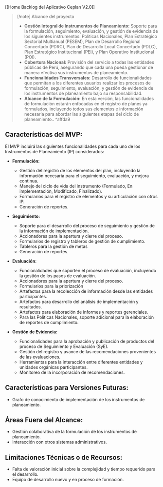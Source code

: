 [[Home Backlog del Aplicativo Ceplan V2.0]]

  > [!note] Alcance del proyecto
> -   **Gestión Integral de Instrumentos de Planeamiento:** Soporte para la formulación, seguimiento, evaluación, y gestión de evidencia de los siguientes instrumentos: Políticas Nacionales, Plan Estratégico Sectorial Multianual (PESEM), Plan de Desarrollo Regional Concertado (PDRC), Plan de Desarrollo Local Concertado (PDLC), Plan Estratégico Institucional (PEI), y Plan Operativo Institucional (POI).    
> -   **Cobertura Nacional:** Provisión del servicio a todas las entidades públicas de Perú, asegurando que cada una pueda gestionar de manera efectiva sus instrumentos de planeamiento.    
> -   **Funcionalidades Transversales:** Desarrollo de funcionalidades que permitan a los diferentes usuarios realizar los procesos de formulación, seguimiento, evaluación, y gestión de evidencia de los instrumentos de planeamiento bajo su responsabilidad.    
> -   **Alcance de la Formulación:** En esta versión, las funcionalidades de formulación estarán enfocadas en el registro de planes ya formulados, incluyendo todos sus elementos e información necesaria para abordar las siguientes etapas del ciclo de planeamiento.. ^affda9

## **Características del MVP:**

El MVP incluirá las siguientes funcionalidades para cada uno de los Instrumentos de Planeamiento (IP) considerados:

-   **Formulación:**
    - Gestión del registro de los elementos del plan, incluyendo la información necesaria para el seguimiento, evaluación, y mejora continua.
    - Manejo del ciclo de vida del instrumento (Formulado, En implementación, Modificado, Finalizado).
    - Formularios para el registro de elementos y su articulación con otros IP.
    - Generación de reportes.

-   **Seguimiento:**
    - Soporte para el desarrollo del proceso de seguimiento y gestión de la información de implementación.
    - Accionadores para la apertura y cierre del proceso.
    - Formularios de registro y tableros de gestión de cumplimiento.
    - Tableros para la gestión de metas 
    - Generación de reportes.

-   **Evaluación:**
    - Funcionalidades que soporten el proceso de evaluación, incluyendo la gestión de los pasos de evaluación.
    - Accionadores para la apertura y cierre del proceso.
    - Formularios para la priorización 
    - Artefactos para la recolección de información desde las entidades participantes.
    - Artefactos para desarrollo del análisis de implementación y resultados.
    - Artefactos para elaboración de informes y reportes gerenciales.
    - Para las Políticas Nacionales, soporte adicional para la elaboración de reportes de cumplimiento.

-   **Gestión de Evidencia:**
    - Funcionalidades para la aprobación y publicación de productos del proceso de Seguimiento y Evaluación (SyE).
    - Gestión del registro y avance de las recomendaciones provenientes de las evaluaciones.
    - Herramientas para la interacción entre diferentes entidades y unidades orgánicas participantes.
    - Monitoreo de la incorporación de recomendaciones.

   
## **Características para Versiones Futuras:**

-   Grafo de conocimiento de implementación de los instrumentos de planeamiento.
   
## **Áreas Fuera del Alcance:**
   
-   Gestión colaborativa de la formulación de los instrumentos de planeamiento.
-   Interacción con otros sistemas administrativos.

## **Limitaciones Técnicas o de Recursos:**
   
-   Falta de valoración inicial sobre la complejidad y tiempo requerido para el desarrollo.
-   Equipo de desarrollo nuevo y en proceso de formación.